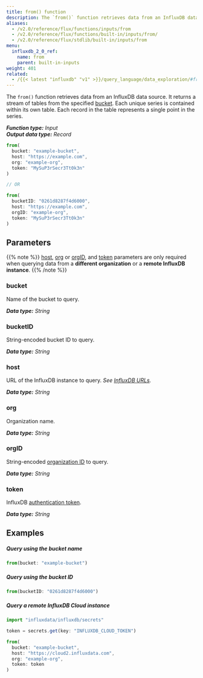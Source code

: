 ```yaml
---
title: from() function
description: The `from()` function retrieves data from an InfluxDB data source.
aliases:
  - /v2.0/reference/flux/functions/inputs/from
  - /v2.0/reference/flux/functions/built-in/inputs/from/
  - /v2.0/reference/flux/stdlib/built-in/inputs/from
menu:
  influxdb_2_0_ref:
    name: from
    parent: built-in-inputs
weight: 401
related:
  - /{{< latest "influxdb" "v1" >}}/query_language/data_exploration/#from-clause, InfluxQL - FROM
---
```


The `from()` function retrieves data from an InfluxDB data source.
It returns a stream of tables from the specified [bucket](#parameters).
Each unique series is contained within its own table.
Each record in the table represents a single point in the series.

_**Function type:** Input_  
_**Output data type:** Record_

```js
from(
  bucket: "example-bucket",
  host: "https://example.com",
  org: "example-org",
  token: "MySuP3rSecr3Tt0k3n"
)

// OR

from(
  bucketID: "0261d8287f4d6000",
  host: "https://example.com",
  orgID: "example-org",
  token: "MySuP3rSecr3Tt0k3n"
)
```

## Parameters

{{% note %}}
[host](#host), [org](#org) or [orgID](#orgid), and [token](#token) parameters
are only required when querying data from a **different organization** or a
**remote InfluxDB instance**.
{{% /note %}}

### bucket
Name of the bucket to query.

_**Data type:** String_

### bucketID
String-encoded bucket ID to query.

_**Data type:** String_

### host
URL of the InfluxDB instance to query.
_See [InfluxDB URLs](/v2.0/reference/urls/)._

_**Data type:** String_

### org
Organization name.

_**Data type:** String_

### orgID
String-encoded [organization ID](/v2.0/organizations/view-orgs/#view-your-organization-id) to query.

_**Data type:** String_

### token
InfluxDB [authentication token](/v2.0/security/tokens/).

_**Data type:** String_

## Examples

##### Query using the bucket name
```js
from(bucket: "example-bucket")
```

##### Query using the bucket ID
```js
from(bucketID: "0261d8287f4d6000")
```

##### Query a remote InfluxDB Cloud instance
```js
import "influxdata/influxdb/secrets"

token = secrets.get(key: "INFLUXDB_CLOUD_TOKEN")

from(
  bucket: "example-bucket",
  host: "https://cloud2.influxdata.com",
  org: "example-org",
  token: token
)
```
